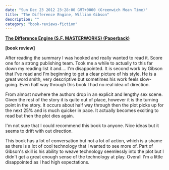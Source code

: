 ```yaml
---
date: "Sun Dec 23 2012 23:28:00 GMT+0000 (Greenwich Mean Time)"
title: "The Difference Engine, William Gibson"
description: ""
category: "book-reviews-fiction"
---
```

**[The Difference Engine (S.F. MASTERWORKS) (Paperback)](http://www.amazon.co.uk/review/RCC6JF3RD1C4C/ref=cm_cr_rdp_perm "Difference Engine")**

**\[book review\]**

After reading the summary I was hooked and really wanted to read it. Score one for a strong publishing team. Took me a while to actually to this far down my reading list it and.... I'm disappointed. It is second work by Gibson that I've read and I'm beginning to get a clear picture of his style. He is a great word smith, very descriptive but sometimes his work feels slow-going. Even half way through this book I had no real idea of direction.  
  
From almost nowhere the authors drop in an explicit and lengthy sex scene. Given the rest of the story it is quite out of place, however it is the turning point in the story. It occurs about half way through then the plot picks up for the next 25% and is much quicker in pace. It actually becomes exciting to read but then the plot dies again.  
  
I'm not sure that I could recommend this book to anyone. Nice ideas but it seems to drift with out direction.  
  
This book has a lot of conversation but not a lot of action, which is a shame as there is a lot of cool technology that I wanted to see more of. Part of Gibson's skill is his ability to weave technology seemlessly into the plot but I didn't get a great enough sense of the technology at play. Overall I'm a little disappointed as I had high expectations.